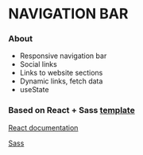 # NAVIGATION BAR

### About

- Responsive navigation bar
- Social links
- Links to website sections
- Dynamic links, fetch data
- useState

### Based on React + Sass [template](https://github.com/cgbl-90/my-react-template)

[React documentation](https://reactjs.org/)

[Sass](https://sass-lang.com/)
